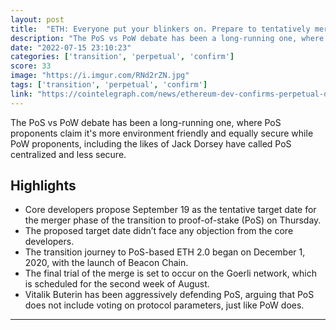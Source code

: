```yaml
---
layout: post
title:  "ETH: Everyone put your blinkers on. Prepare to tentatively merge on September 19th, 2022"
description: "The PoS vs PoW debate has been a long-running one, where PoS proponents claim it's more environment friendly and equally secure while PoW proponents, including the likes of Jack Dorsey have called PoS centralized and less secure."
date: "2022-07-15 23:10:23"
categories: ['transition', 'perpetual', 'confirm']
score: 33
image: "https://i.imgur.com/RNd2rZN.jpg"
tags: ['transition', 'perpetual', 'confirm']
link: "https://cointelegraph.com/news/ethereum-dev-confirms-perpetual-date-for-pos-merge"
---
```


The PoS vs PoW debate has been a long-running one, where PoS proponents claim it's more environment friendly and equally secure while PoW proponents, including the likes of Jack Dorsey have called PoS centralized and less secure.

## Highlights

- Core developers propose September 19 as the tentative target date for the merger phase of the transition to proof-of-stake (PoS) on Thursday.
- The proposed target date didn’t face any objection from the core developers.
- The transition journey to PoS-based ETH 2.0 began on December 1, 2020, with the launch of Beacon Chain.
- The final trial of the merge is set to occur on the Goerli network, which is scheduled for the second week of August.
- Vitalik Buterin has been aggressively defending PoS, arguing that PoS does not include voting on protocol parameters, just like PoW does.

---
